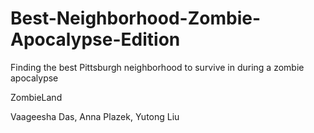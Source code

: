 # Best-Neighborhood-Zombie-Apocalypse-Edition
Finding the best Pittsburgh neighborhood to survive in during a zombie apocalypse

ZombieLand

Vaageesha Das, Anna Plazek, Yutong Liu
